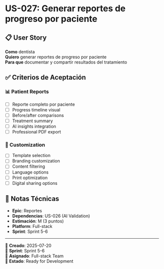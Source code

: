 # US-027: Generar reportes de progreso por paciente

## 📋 User Story
**Como** dentista  
**Quiero** generar reportes de progreso por paciente  
**Para que** documentar y compartir resultados del tratamiento

## ✅ Criterios de Aceptación

### 📊 Patient Reports
- [ ] Reporte completo por paciente
- [ ] Progress timeline visual
- [ ] Before/after comparisons
- [ ] Treatment summary
- [ ] AI insights integration
- [ ] Professional PDF export

### 🎨 Customization
- [ ] Template selection
- [ ] Branding customization
- [ ] Content filtering
- [ ] Language options
- [ ] Print optimization
- [ ] Digital sharing options

## 📝 Notas Técnicas
- **Epic**: Reportes
- **Dependencias**: US-026 (AI Validation)
- **Estimación**: M (3 puntos)
- **Platform**: Full-stack
- **Sprint**: Sprint 5-6

---

📅 **Creado**: 2025-07-20  
🎯 **Sprint**: Sprint 5-6  
👤 **Asignado**: Full-stack Team  
🔄 **Estado**: Ready for Development